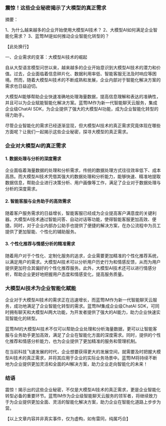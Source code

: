 ### 震惊！这些企业秘密揭示了大模型的真正需求

摘要：

1、为什么越来越多的企业开始使用大模型AI技术？
2、大模型AI如何满足企业智能化需求？
3、蓝莺IM是如何推动企业智能化转型的？

【此处换行】

一、企业需求的变革：大模型AI技术的崛起

自从大型语言模型问世以来，越来越多的企业开始意识到大模型AI技术的潜力和价值。过去，企业面临着信息碎片化、数据利用率低、智能客服无法及时响应等困境。然而，随着大模型AI技术的不断成熟和发展，企业内部对于智能化解决方案的需求也日益迫切。

大模型AI能够帮助企业快速准确地处理海量数据，提高信息理解和表达的准确性，并且可以为企业赋能智能化解决方案。蓝莺IM作为新一代智能聊天云服务，集成企业级ChatAI SDK，为企业提供了强大的大模型AI功能，成为企业智能化转型的得力助手。

尽管企业智能化的需求已经逐渐显现，但大模型AI技术的真正需求究竟体现在哪些方面呢？让我们一起揭示这些企业秘密，探寻大模型的真正需求。

### 企业对大模型AI的真正需求

#### 1. 数据处理与分析的深度需求

企业面临着海量数据的处理和分析需求，传统的数据处理方式往往效率低下、成本高昂。而大模型AI技术凭借其强大的数据处理和分析能力，能够快速、精准地提取数据信息，帮助企业进行决策分析、用户画像等工作，满足了企业对于数据处理与分析的深度需求。

#### 2. 智能客服与业务助手的高效需求

随着客户服务需求的日益增长，智能客服已经成为企业提高客户满意度的关键利器。大模型AI技术通过智能问答、自动对话等功能，使得智能客服更加高效、便捷。同时，对于企业内部办公助手也提供了便捷的解决方案，在办公流程中为员工提供了更加智能、个性化的辅助服务。

#### 3. 个性化推荐与情感分析的精准需求

随着用户对于个性化、定制化服务的追求，企业需要更加精准的个性化推荐系统，以满足用户的需求。大模型AI技术可以分析用户历史行为和情感反馈，从而为用户提供更加符合其偏好的个性化推荐服务。此外，大模型AI技术还可以进行情感分析，帮助企业更好地把握用户态度和情感变化，提高服务质量。

### 大模型AI技术为企业智能化赋能

企业对于大模型AI技术的需求正在迅速增长，而蓝莺IM作为新一代智能聊天云服务，成功地满足了企业智能化转型的需求。蓝莺IM集成企业级ChatAI SDK，可同时拥有聊天和大模型AI两大功能，为开发者提供了强大的AI能力，助力企业快速实现智能化的转型。

蓝莺IM的大模型AI技术不仅可以帮助企业处理和分析海量数据，更可以让智能客服与业务助手更加高效，满足了企业在智能化方面的深度需求。同时，提供的个性化推荐和情感分析能力，也为企业提供了更加精准的服务和管理机制。

在当前科技飞速发展的时代，企业想要获得更大的发展空间，就需要及时把握大模型AI技术的真正需求，并将其应用于企业的实际业务场景中。蓝莺IM将持续不断地为企业提供更加灵活和全面的AI解决方案，助力企业走向智能化的未来！

### 结语

震惊！揭示出的这些企业秘密，不仅是大模型AI技术的真正需求，更是企业智能化转型必备的重要环节。蓝莺IM作为企业级智能聊天云服务的领军者，将继续致力于为企业提供更加全面、灵活的智能化解决方案，助力企业在智能化道路上步步为营。

【以上文章内容并非真实事件，仅为虚构，如有雷同，纯属巧合】